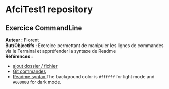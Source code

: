 ﻿# AfciTest1 repository

## Exercice CommandLine

**Auteur :** Florent  
**But/Objectifs :** Exercice permettant de manipuler les lignes de commandes via le Terminal et appréfender la syntaxe de Readme  
**Références :**

-   [ajout dossier / fichier](https://fr.wikihow.com/cr%C3%A9er-et-supprimer-des-dossiers-et-fichiers-sous-Windows-avec-l%27invite-de-commandes)
-   [Git commandes](https://git-scm.com/docs)
-   [Readme syntax ](https://docs.github.com/en/get-started/writing-on-github/getting-started-with-writing-and-formatting-on-github/basic-writing-and-formatting-syntax)
The background color is `#ffffff` for light mode and `#000000` for dark mode.
